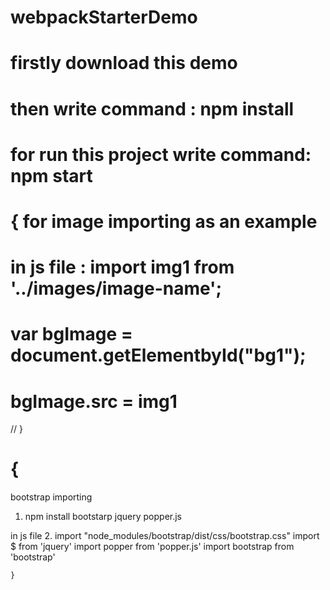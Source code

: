 # webpackStarterDemo
# firstly download this demo 
# then write command : npm install
# for run this project write command: npm start

# { for image importing as an example
#     in js file : import img1 from '../images/image-name';
#      var bgImage = document.getElementbyId("bg1");
#      bgImage.src = img1  
// }

# {
 bootstrap importing 
 
 1.  npm install bootstarp jquery popper.js
 
 in js file
 2. import "node_modules/bootstrap/dist/css/bootstrap.css"
    import $ from 'jquery'
    import popper from 'popper.js'
    import bootstrap from 'bootstrap'
    
    }


